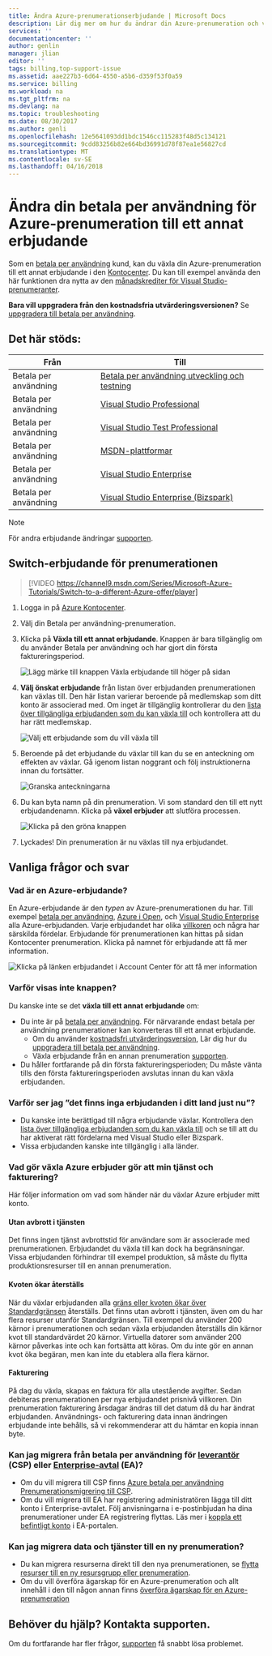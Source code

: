 ```yaml
---
title: Ändra Azure-prenumerationserbjudande | Microsoft Docs
description: Lär dig mer om hur du ändrar din Azure-prenumeration och växla till ett annat erbjudande med hjälp av Azure Account Center
services: ''
documentationcenter: ''
author: genlin
manager: jlian
editor: ''
tags: billing,top-support-issue
ms.assetid: aae227b3-6d64-4550-a5b6-d359f53f0a59
ms.service: billing
ms.workload: na
ms.tgt_pltfrm: na
ms.devlang: na
ms.topic: troubleshooting
ms.date: 08/30/2017
ms.author: genli
ms.openlocfilehash: 12e5641093dd1bdc1546cc115283f48d5c134121
ms.sourcegitcommit: 9cdd83256b82e664bd36991d78f87ea1e56827cd
ms.translationtype: MT
ms.contentlocale: sv-SE
ms.lasthandoff: 04/16/2018
---
```

# <a name="change-your-azure-pay-as-you-go-subscription-to-a-different-offer"></a>Ändra din betala per användning för Azure-prenumeration till ett annat erbjudande

Som en [betala per användning](https://azure.microsoft.com/offers/ms-azr-0003p/) kund, kan du växla din Azure-prenumeration till ett annat erbjudande i den [Kontocenter](https://account.windowsazure.com/Subscriptions). Du kan till exempel använda den här funktionen dra nytta av den [månadskrediter för Visual Studio-prenumeranter](https://azure.microsoft.com/pricing/member-offers/msdn-benefits-details/). 

**Bara vill uppgradera från den kostnadsfria utvärderingsversionen?** Se [uppgradera till betala per användning](billing-upgrade-azure-subscription.md).

## <a name="whats-supported"></a>Det här stöds:

| Från | Till |
| --- | --- |
| Betala per användning |[Betala per användning utveckling och testning](https://azure.microsoft.com/offers/ms-azr-0023p/) |
| Betala per användning |[Visual Studio Professional](https://azure.microsoft.com/offers/ms-azr-0059p/) |
| Betala per användning |[Visual Studio Test Professional](https://azure.microsoft.com/offers/ms-azr-0060p/) |
| Betala per användning |[MSDN-plattformar](https://azure.microsoft.com/offers/ms-azr-0062p/) |
| Betala per användning |[Visual Studio Enterprise](https://azure.microsoft.com/offers/ms-azr-0063p/) |
| Betala per användning |[Visual Studio Enterprise (Bizspark)](https://azure.microsoft.com/offers/ms-azr-0064p/) |

> [!NOTE]
> För andra erbjudande ändringar [supporten](https://portal.azure.com/?#blade/Microsoft_Azure_Support/HelpAndSupportBlade).
>
>

## <a name="switch-subscription-offer"></a>Switch-erbjudande för prenumerationen

> [!VIDEO https://channel9.msdn.com/Series/Microsoft-Azure-Tutorials/Switch-to-a-different-Azure-offer/player]
>
>

1. Logga in på [Azure Kontocenter](https://account.windowsazure.com/Subscriptions).
1. Välj din Betala per användning-prenumeration.
1. Klicka på **Växla till ett annat erbjudande**. Knappen är bara tillgänglig om du använder Betala per användning och har gjort din första faktureringsperiod.

   ![Lägg märke till knappen Växla erbjudande till höger på sidan](./media/billing-how-to-switch-azure-offer/switchbutton.png)
1. **Välj önskat erbjudande** från listan över erbjudanden prenumerationen kan växlas till. Den här listan varierar beroende på medlemskap som ditt konto är associerad med. Om inget är tillgänglig kontrollerar du den [lista över tillgängliga erbjudanden som du kan växla till](#whats-supported) och kontrollera att du har rätt medlemskap. 

   ![Välj ett erbjudande som du vill växla till](./media/billing-how-to-switch-azure-offer/selectoffer.png)
1. Beroende på det erbjudande du växlar till kan du se en anteckning om effekten av växlar. Gå igenom listan noggrant och följ instruktionerna innan du fortsätter.

   ![Granska anteckningarna](./media/billing-how-to-switch-azure-offer/thingstonote.png)
1. Du kan byta namn på din prenumeration. Vi som standard den till ett nytt erbjudandenamn. Klicka på **växel erbjuder** att slutföra processen.

   ![Klicka på den gröna knappen](./media/billing-how-to-switch-azure-offer/confirmpage.png)
1. Lyckades! Din prenumeration är nu växlas till nya erbjudandet.

## <a name="frequently-asked-questions"></a>Vanliga frågor och svar

### <a name="what-is-an-azure-offer"></a>Vad är en Azure-erbjudande?

En Azure-erbjudande är den *typen* av Azure-prenumerationen du har. Till exempel [betala per användning](https://azure.microsoft.com/offers/ms-azr-0003p/), [Azure i Open](https://azure.microsoft.com/offers/ms-azr-0111p/), och [Visual Studio Enterprise](https://azure.microsoft.com/offers/ms-azr-0063p/) alla Azure-erbjudanden. Varje erbjudandet har olika [villkoren](https://azure.microsoft.com/support/legal/offer-details/) och några har särskilda fördelar. Erbjudande för prenumerationen kan hittas på sidan Kontocenter prenumeration. Klicka på namnet för erbjudande att få mer information.

   ![Klicka på länken erbjudandet i Account Center för att få mer information](./media/billing-how-to-switch-azure-offer/offerlink.png)

### <a name="why-dont-i-see-the-button"></a>Varför visas inte knappen?

Du kanske inte se det **växla till ett annat erbjudande** om:

* Du inte är på [betala per användning](https://azure.microsoft.com/offers/ms-azr-0003p/). För närvarande endast betala per användning prenumerationer kan konverteras till ett annat erbjudande.
  * Om du använder [kostnadsfri utvärderingsversion](https://azure.microsoft.com/free/), Lär dig hur du [uppgradera till betala per användning](billing-upgrade-azure-subscription.md).
  * Växla erbjudande från en annan prenumeration [supporten](https://portal.azure.com/?#blade/Microsoft_Azure_Support/HelpAndSupportBlade).
* Du håller fortfarande på din första faktureringsperioden; Du måste vänta tills den första faktureringsperioden avslutas innan du kan växla erbjudanden.

### <a name="why-do-i-see-there-are-no-offers-available-in-your-region-or-country-at-this-time"></a>Varför ser jag ”det finns inga erbjudanden i ditt land just nu”?

* Du kanske inte berättigad till några erbjudande växlar. Kontrollera den [lista över tillgängliga erbjudanden som du kan växla till](#whats-supported) och se till att du har aktiverat rätt fördelarna med Visual Studio eller Bizspark.
* Vissa erbjudanden kanske inte tillgänglig i alla länder.

### <a name="what-does-switching-azure-offers-do-to-my-service-and-billing"></a>Vad gör växla Azure erbjuder gör att min tjänst och fakturering?

Här följer information om vad som händer när du växlar Azure erbjuder mitt konto.

#### <a name="no-service-downtime"></a>Utan avbrott i tjänsten

Det finns ingen tjänst avbrottstid för användare som är associerade med prenumerationen. Erbjudandet du växla till kan dock ha begränsningar. Vissa erbjudanden förhindrar till exempel produktion, så måste du flytta produktionsresurser till en annan prenumeration.

#### <a name="quota-increases-are-reset"></a>Kvoten ökar återställs

När du växlar erbjudanden alla [gräns eller kvoten ökar över Standardgränsen](../azure-supportability/resource-manager-core-quotas-request.md) återställs. Det finns utan avbrott i tjänsten, även om du har flera resurser utanför Standardgränsen. Till exempel du använder 200 kärnor i prenumerationen och sedan växla erbjudanden återställs din kärnor kvot till standardvärdet 20 kärnor. Virtuella datorer som använder 200 kärnor påverkas inte och kan fortsätta att köras. Om du inte gör en annan kvot öka begäran, men kan inte du etablera alla flera kärnor.

#### <a name="billing"></a>Fakturering

På dag du växla, skapas en faktura för alla utestående avgifter. Sedan debiteras prenumerationen per nya erbjudandet prisnivå villkoren. Din prenumeration fakturering årsdagar ändras till det datum då du har ändrat erbjudanden. Användnings- och fakturering data innan ändringen erbjudande inte behålls, så vi rekommenderar att du hämtar en kopia innan byte.

### <a name="can-i-migrate-from-pay-as-you-go-to-cloud-solution-providerhttpspartnermicrosoftcomsolutionscloud-reseller-overview-csp-or-enterprise-agreementhttpsazuremicrosoftcompricingenterprise-agreement-ea"></a>Kan jag migrera från betala per användning för [leverantör](https://partner.microsoft.com/Solutions/cloud-reseller-overview) (CSP) eller [Enterprise-avtal](https://azure.microsoft.com/pricing/enterprise-agreement/) (EA)?

* Om du vill migrera till CSP finns [Azure betala per användning Prenumerationsmigrering till CSP](https://docs.microsoft.com/azure/cloud-solution-provider/migration/migration-from-payg-to-csp).
* Om du vill migrera till EA har registrering administratören lägga till ditt konto i Enterprise-avtalet. Följ anvisningarna i e-postinbjudan ha dina prenumerationer under EA registrering flyttas. Läs mer i [koppla ett befintligt konto](https://ea.azure.com/helpdocs/associateExistingAccount) i EA-portalen.

### <a name="can-i-migrate-data-and-services-to-a-new-subscription"></a>Kan jag migrera data och tjänster till en ny prenumeration?

* Du kan migrera resurserna direkt till den nya prenumerationen, se [flytta resurser till en ny resursgrupp eller prenumeration](../azure-resource-manager/resource-group-move-resources.md).
* Om du vill överföra ägarskap för en Azure-prenumeration och allt innehåll i den till någon annan finns [överföra ägarskap för en Azure-prenumeration](billing-subscription-transfer.md)

## <a name="need-help-contact-support"></a>Behöver du hjälp? Kontakta supporten.

Om du fortfarande har fler frågor, [supporten](https://portal.azure.com/?#blade/Microsoft_Azure_Support/HelpAndSupportBlade) få snabbt lösa problemet.
